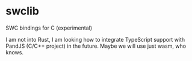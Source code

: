 # swclib

SWC bindings for C (experimental)

I am not into Rust, I am looking how to integrate TypeScript support with PandJS (C/C++ project) in the future.
Maybe we will use just wasm, who knows.
